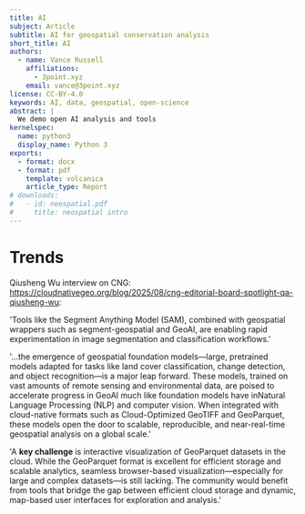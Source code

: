 ```yaml
---
title: AI
subject: Article
subtitle: AI for geospatial conservation analysis
short_title: AI
authors:
  - name: Vance Russell
    affiliations:
      - 3point.xyz
    email: vance@3point.xyz
license: CC-BY-4.0
keywords: AI, data, geospatial, open-science
abstract: |
  We demo open AI analysis and tools
kernelspec:
  name: python3
  display_name: Python 3
exports:
  - format: docx
  - format: pdf
    template: volcanica
    article_type: Report
# downloads:
#   - id: neospatial.pdf
#     title: neospatial intro   
---
```


# Trends
Qiusheng Wu interview on CNG: https://cloudnativegeo.org/blog/2025/08/cng-editorial-board-spotlight-qa-qiusheng-wu:

'Tools like the Segment Anything Model (SAM), combined with geospatial wrappers such as segment-geospatial and GeoAI, are enabling rapid experimentation in image segmentation and classification workflows.'

'...the emergence of geospatial foundation models—large, pretrained models adapted for tasks like land cover classification, change detection, and object recognition—is a major leap forward. These models, trained on vast amounts of remote sensing and environmental data, are poised to accelerate progress in GeoAI much like foundation models have inNatural Language Processing (NLP) and computer vision. When integrated with cloud-native formats such as Cloud-Optimized GeoTIFF and GeoParquet, these models open the door to scalable, reproducible, and near-real-time geospatial analysis on a global scale.'

'A **key challenge** is interactive visualization of GeoParquet datasets in the cloud. While the GeoParquet format is excellent for efficient storage and scalable analytics, seamless browser-based visualization—especially for large and complex datasets—is still lacking. The community would benefit from tools that bridge the gap between efficient cloud storage and dynamic, map-based user interfaces for exploration and analysis.'